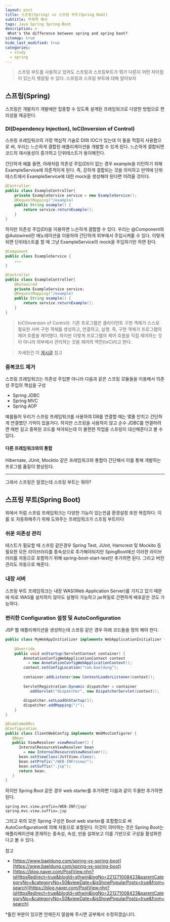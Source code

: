 ```yaml
---
layout: post
title: 스프링(Spring) vs 스프링 부트(Spring Boot)
subtitle: 부제목 예시
tags: Java Spring Spring-Boot
description: >
 What's the difference between spring and spring boot?
sitemap: true
hide_last_modified: true
categories:
  - study
  - spring
---
```


> 스프링 부트를 사용하고 있어도 스프링과 스프링부트가 뭐가 다른지 어떤 차이점이 있는지 헷갈릴 수 있다. 스프링과 스프링 부트에 대해 알아보자

## 스프링(Spring)
스프링은 개발자가 개발에만 집중할 수 있도록 설계된 프레임워크로 다양한 방법으로 편리성을 제공한다. 

### DI(Dependency Injection), IoC(Inversion of Control)
스프링 프레임워크의 가장 핵심적 기술로 DI와 IOC가 있는데 이 둘을 적절히 사용함으로 써, 우리는 느슨하게 결합된 애플리케이션을 개발할 수 있게 된다. 느슨하게 결합되면 코드의 재사용성이 증가하고 단위테스트가 용이해진다.

간단하게 예를 들면, 아래처럼 의존성 주입(DI)이 없는 경우 example을 리턴하기 위해 ExampleService에 의존적이게 된다. 즉, 강하게 결합되는 것을 의미하고 만약에 단위테스트에서 ExampleService에 대한 mock을 생성해야 된다면 어려울 것이다.

```java
@Controller
public class ExampleController{
    private ExampleService service = new ExampleService();
    @RequestMapping("/example)
    public String example() {
        return service.returnExample();
    }
}
```

하지만 의존성 주입(DI)을 이용하면 느슨하게 결합할 수 있다. 우리는 @Component와 @Autowired란 애노테이션을 이용하여 간단하게 외부에서 주입시켜줄 수 있다. 이렇게 되면 단위테스트를 할 때 그냥 ExampleService의 mock을 주입하기만 하면 된다.

```java
@Component
public class ExampleService {
    ...
}

@Controller
public class ExampleController{
    @Autowired
    private ExampleService service;
    @RequestMapping("/example)
    public String example() {
        return service.returnExample();
    }
}
```

>IoC(Inversion of Control): 기존 프로그램은 클라이언트 구현 객체가 스스로 필요한 서버 구현 객체를 생성하고, 연결하고, 실행. 즉, 구현 객체가 프로그램의 제어 흐름을 제어했다. 하지만 이렇게 프로그램의 제어 흐름을 직접 제어하는 것이 아니라 외부에서 관리하는 것을 제어의 역전(IoC)라고 한다.

>자세한건 이 [게시글] 참고

[게시글]: https://parkmuhyeun.github.io/study/spring/2022-02-10-Spring(2)/

### 중복코드 제거
스프링 프레임워크는 의존성 주입뿐 아니라 다음과 같은 스프링 모듈들을 이용해서 의존성 주입의 핵심을 구성
- Spring JDBC
- Spring MVC
- Spring AOP

예를들어 우리가 스프링 프레임워크를 사용하여 DB를 연결할 때는 몇줄 안치고 간단하게 연결했던 기억이 있을거다. 하지만 스프링을 사용하지 않고 순수 JDBC를 연결하려면 매번 길고 중복된 코드를 쳐야되는데 이 불편한 작업을 스프링이 대신해준다고 볼 수 있다.

#### 다른 프레임워크와의 통합
Hibernate, JUnit, Mocktio 같은 프레임워크와 통합이 간단해서 이를 통해 개발하는 프로그램 품질이 향상된다.

---

그래서 스프링은 알겠는데 스프링 부트는 뭐야?

## 스프링 부트(Spring Boot)
위에서 처럼 스프링 프레임워크는 다양한 기능이 있는만큼 환경설정 또한 복잡하다. 이를 또 자동화해주기 위해 도와주는 프레임워크가 스프링 부트이다

### 쉬운 의존성 관리
테스트가 필요할 때 스프링 같은경우 Spring Test, JUnit, Hamcrest 및 Mockito 등 필요한 모든 라이브러리를 종속성으로 추가해야되지만 SpingBoot에선 이러한 라이브러리를 자동으로 포함하기 위해 spring-boot-start-test만 추가하면 된다. 그리고 버전 관리도 자동으로 해준다.

### 내장 서버
스프링 부트 프레임워크는 내장 WAS(Web Application Server)를 가지고 있기 때문에 따로 WAS를 설치하지 않아도 실행이 가능하고 jar파일로 간편하게 배포같은 것도 가능하다.

### 편리한 Configuration 설정 및 AutoConfiguration

JSP 웹 애플리케이션을 생성하는데 스프링 같은 경우 아래 코드들을 정의 해야 한다.

```java
public class MyWebAppInitializer implements WebApplicationInitializer {
 
    @Override
    public void onStartup(ServletContext container) {
        AnnotationConfigWebApplicationContext context
          = new AnnotationConfigWebApplicationContext();
        context.setConfigLocation("com.baeldung");
 
        container.addListener(new ContextLoaderListener(context));
 
        ServletRegistration.Dynamic dispatcher = container
          .addServlet("dispatcher", new DispatcherServlet(context));
         
        dispatcher.setLoadOnStartup(1);
        dispatcher.addMapping("/");
    }
}

@EnableWebMvc
@Configuration
public class ClientWebConfig implements WebMvcConfigurer { 
   @Bean
   public ViewResolver viewResolver() {
      InternalResourceViewResolver bean
        = new InternalResourceViewResolver();
      bean.setViewClass(JstlView.class);
      bean.setPrefix("/WEB-INF/view/");
      bean.setSuffix(".jsp");
      return bean;
   }
}
```

하지만 Spring Boot 같은 경우 web starter를 추가하면 다음과 같이 두줄만 추가하면 된다.

```properties
spring.mvc.view.prefix=/WEB-INF/jsp/
spring.mvc.view.suffix=.jsp
```

그리고 위의 모든 Spring 구성은 Boot web starter를 포함함으로 써 AutoConfiguration에 의해 자동으로 포함된다. 이것이 의미하는 것은 Spring Boot는 애플리케이션에 존재하는 종속성, 속성, 빈을 살펴보고 이를 기반으로 구성을 활성화한다고 볼 수 있다.

참고
- [https://www.baeldung.com/spring-vs-spring-boot](https://www.baeldung.com/spring-vs-spring-boot)
- [https://blog.naver.com/PostView.nhn?isHttpsRedirect=true&blogId=sthwin&logNo=221271008423&parentCategoryNo=&categoryNo=50&viewDate=&isShowPopularPosts=true&from=search](https://blog.naver.com/PostView.nhn?isHttpsRedirect=true&blogId=sthwin&logNo=221271008423&parentCategoryNo=&categoryNo=50&viewDate=&isShowPopularPosts=true&from=search)

*틀린 부분이 있으면 언제든지 말씀해 주시면 공부해서 수정하겠습니다.